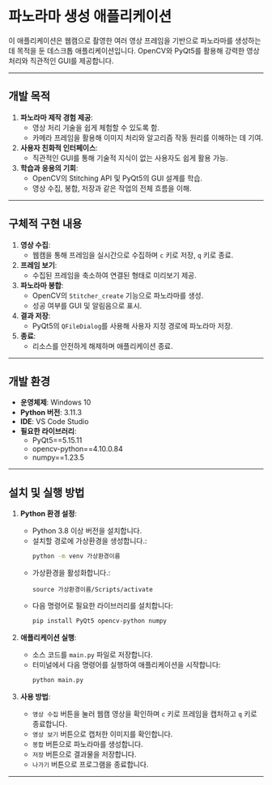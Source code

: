 # 파노라마 생성 애플리케이션

이 애플리케이션은 웹캠으로 촬영한 여러 영상 프레임을 기반으로 파노라마를 생성하는 데 목적을 둔 데스크톱 애플리케이션입니다. OpenCV와 PyQt5를 활용해 강력한 영상 처리와 직관적인 GUI를 제공합니다.

---

## **개발 목적**
1. **파노라마 제작 경험 제공**:
   - 영상 처리 기술을 쉽게 체험할 수 있도록 함.
   - 카메라 프레임을 활용해 이미지 처리와 알고리즘 작동 원리를 이해하는 데 기여.
2. **사용자 친화적 인터페이스**:
   - 직관적인 GUI를 통해 기술적 지식이 없는 사용자도 쉽게 활용 가능.
3. **학습과 응용의 기회**:
   - OpenCV의 Stitching API 및 PyQt5의 GUI 설계를 학습.
   - 영상 수집, 봉합, 저장과 같은 작업의 전체 흐름을 이해.

---

## **구체적 구현 내용**
1. **영상 수집**:
   - 웹캠을 통해 프레임을 실시간으로 수집하며 `c` 키로 저장, `q` 키로 종료.
2. **프레임 보기**:
   - 수집된 프레임을 축소하여 연결된 형태로 미리보기 제공.
3. **파노라마 봉합**:
   - OpenCV의 `Stitcher_create` 기능으로 파노라마를 생성.
   - 성공 여부를 GUI 및 알림음으로 표시.
4. **결과 저장**:
   - PyQt5의 `QFileDialog`를 사용해 사용자 지정 경로에 파노라마 저장.
5. **종료**:
   - 리소스를 안전하게 해제하며 애플리케이션 종료.

---

## **개발 환경**
- **운영체제**: Windows 10
- **Python 버전**: 3.11.3
- **IDE**: VS Code Studio
- **필요한 라이브러리**:
  - PyQt5==5.15.11
  - opencv-python==4.10.0.84
  - numpy==1.23.5

---

## **설치 및 실행 방법**
1. **Python 환경 설정**:
   - Python 3.8 이상 버전을 설치합니다.
   - 설치할 경로에 가상환경을 생성합니다.:
     ```bash
     python -m venv 가상환경이름
     ```
   - 가상환경을 활성화합니다.:
     ```
     source 가상환경이름/Scripts/activate
     ```
   - 다음 명령어로 필요한 라이브러리를 설치합니다:
     ```bash
     pip install PyQt5 opencv-python numpy
     ```

2. **애플리케이션 실행**:
   - 소스 코드를 `main.py` 파일로 저장합니다.
   - 터미널에서 다음 명령어를 실행하여 애플리케이션을 시작합니다:
     ```bash
     python main.py
     ```

3. **사용 방법**:
   - `영상 수집` 버튼을 눌러 웹캠 영상을 확인하며 `c` 키로 프레임을 캡처하고 `q` 키로 종료합니다.
   - `영상 보기` 버튼으로 캡처한 이미지를 확인합니다.
   - `봉합` 버튼으로 파노라마를 생성합니다.
   - `저장` 버튼으로 결과물을 저장합니다.
   - `나가기` 버튼으로 프로그램을 종료합니다.

---
